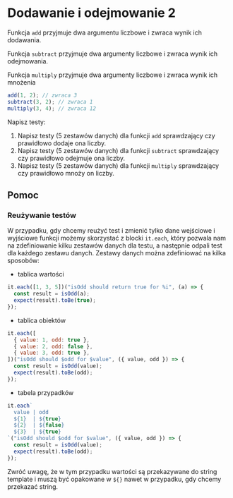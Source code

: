 # Dodawanie i odejmowanie 2

Funkcja `add` przyjmuje dwa argumentu liczbowe i zwraca wynik ich dodawania.

Funkcja `subtract` przyjmuje dwa argumenty liczbowe i zwraca wynik ich odejmowania.

Funkcja `multiply` przyjmuje dwa argumenty liczbowe i zwraca wynik ich mnożenia

```js
add(1, 2); // zwraca 3
subtract(3, 2); // zwraca 1
multiply(3, 4); // zwraca 12
```

Napisz testy:

1. Napisz testy (5 zestawów danych) dla funkcji `add` sprawdzający czy prawidłowo dodaje ona liczby.
2. Napisz testy (5 zestawów danych) dla funkcji `subtract` sprawdzający czy prawidłowo odejmuje ona liczby.
3. Napisz testy (5 zestawów danych) dla funkcji `multiply` sprawdzający czy prawidłowo mnoży on liczby.

## Pomoc

### Reużywanie testów

W przypadku, gdy chcemy reużyć test i zmienić tylko dane wejściowe i wyjściowe funkcji możemy
skorzystać z blocki `it.each`, który pozwala nam na zdefiniowanie kilku zestawów danych dla testu, a
następnie odpali test dla każdego zestawu danych. Zestawy danych można zdefiniować na kilka sposobów:

- tablica wartości

```js
it.each([1, 3, 5])("isOdd should return true for %i", (a) => {
  const result = isOdd(a);
  expect(result).toBe(true);
});
```

- tablica obiektów

```js
it.each([
  { value: 1, odd: true },
  { value: 2, odd: false },
  { value: 3, odd: true },
])("isOdd should $odd for $value", ({ value, odd }) => {
  const result = isOdd(value);
  expect(result).toBe(odd);
});
```

- tabela przypadków

```js
it.each`
  value | odd
  ${1}  | ${true}
  ${2}  | ${false}
  ${3}  | ${true}
`("isOdd should $odd for $value", ({ value, odd }) => {
  const result = isOdd(value);
  expect(result).toBe(odd);
});
```

Zwróć uwagę, że w tym przypadku wartości są przekazywane do string template i muszą być opakowane
w `${}` nawet w przypadku, gdy chcemy przekazać string.
